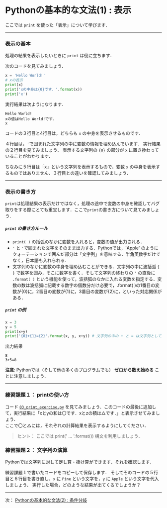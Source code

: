 # Pythonの基本的な文法(1) : 表示

ここでは `print` を使った「表示」について学びます．

--- 
### 表示の基本

処理の結果を表示したいときに `print` は役に立ちます．

次のコードを見てみましょう．
```Python
x = 'Hello World!'
# xの表示
print(x)
print('xの中身は{0}です．'.format(x))
print('x')
```

実行結果は次ようになります．
```
Hello World!
xの値はHello World!です．
x
```
コードの３行目と4行目は，どちらも `x` の中身を表示させるものです．

４行目は，`'`で囲まれた文字列の中に変数の情報を埋め込んでいます．
実行結果の２行目を見てみましょう．
表示する文字列の `{0}` の部分が `x` に置き換わっていることがわかります．

ちなみに５行目は「x」という文字列を表示するもので，変数 `x` の中身を表示するものではありません．３行目との違いを確認してみましょう．

--- 
### 表示の書き方

`print`は処理結果の表示だけではなく，処理の途中で変数の中身を確認してバグ取りをする際にとても重宝します．ここで`print`の書き方について見てみましょう．

##### `print` の書き方ルール
- `print( )` の括弧のなかに変数を入れると，変数の値が出力される．
- `'` と `'`で囲まれた文字をそのまま出力する．Pythonでは，`Apple' のようにクォーテーションで囲んだ部分は「文字列」を意味する．半角英数字だけでなく，日本語も入れられる．
- 文字列のなかに変数の中身を埋め込むことができる．文字列の中に波括弧 `{ }` で数字を囲み，そこに数字を書く．そして文字列の終わりの `'` の直後に `.format( )` という機能を使って，波括弧のなかに入れる変数を指定する．変数の数は波括弧に記載する数字の個数分だけ必要で，.format( )の1番目の変数が{0}に，2番目の変数が{1}に，3番目の変数が{2}に，といった対応関係がある．

##### `print` の例
```Python
x = 3
y = 5
print(x+y)
print('{0}+{1}={2}'.format(x, y, x+y)) # 文字列の中の + と = は文字列として扱われることに注意
```
出力結果
```
8
3+5=8
```

**注意**: Pythonでは（そして他の多くのプログラムでも） **ゼロから数え始める** ことに注意しましょう．


---
### 練習課題１： printの使い方

コード [`03_print_exercise.py`](03_print_exercise.py) を見てみましょう．このコードの最後に追加して，実行結果に「xとyの和は〇です．xとzの積は△です．」と表示させてみましょう．  
ここで〇と△には，それぞれの計算結果を表示するようにしてください．  

> ヒント： ここでは print(' ... '.format()) 構文を利用しましょう．

### 練習課題２： 文字列の演算

Pythonでは文字列に対して足し算・掛け算ができます．それを確認します．

練習課題１で書いたコードをコピーして保存します．
そしてそのコードの５行目と６行目を書き直し，`x` に `Pine` という文字を，`y` に `Apple` という文字を代入しましょう．
実行した場合，どのような結果が出てくるでしょうか？

--- 
次： [Pythonの基本的な文法(2) : 条件分岐](../04_if)
